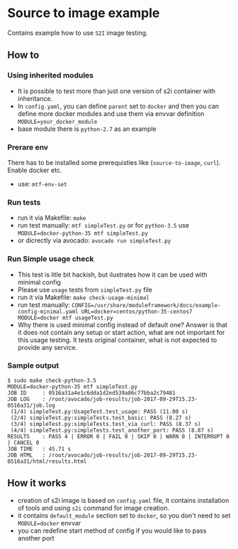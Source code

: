 # Source to image example

Contains example how to use `S2I` image testing.

## How to


### Using inherited modules
 - It is possible to test more than just one version of s2i container with inheritance.
 - In `config.yaml`, you can define `parent` set to `docker` and then you can define more docker modules and use them via envvar definition `MODULE=your_docker_module`
 - base module there is `python-2.7` as an example

### Prerare env
There has to be installed some prerequisties like (`source-to-image`, `curl`). Enable docker etc.
 - use: `mtf-env-set`

### Run tests
 - run it via Makefile: `make`
 - run test manually: `mtf simpleTest.py` or for `python-3.5` use `MODULE=docker-python-35 mtf simpleTest.py`
 - or dicrectly via avocado: `avocado run simpleTest.py`

### Run Simple usage check
 - This test is litle bit hackish, but ilustrates how it can be used with minimal config
 - Please use `usage` tests from `simpleTest.py` file
 - run it via Makefile: `make check-usage-minimal`
 - run test manually: `CONFIG=/usr/share/moduleframework/docs/example-config-minimal.yaml URL=docker=centos/python-35-centos7 MODULE=docker mtf usageTest.py`
 - Why there is used minimal config instead of default one? Answer is that it does not contain any setup  or start action, what are not important for this usage testing. It tests original container, what is not expected to provide any service.

### Sample output

```
$ sudo make check-python-3.5
MODULE=docker-python-35 mtf simpleTest.py
JOB ID     : 0516a31a4e1c6dda1d2ed539a86c77bba2c79481
JOB LOG    : /root/avocado/job-results/job-2017-09-29T15.23-0516a31/job.log
 (1/4) simpleTest.py:UsageTest.test_usage: PASS (11.00 s)
 (2/4) simpleTest.py:simpleTests.test_basic: PASS (8.27 s)
 (3/4) simpleTest.py:simpleTests.test_via_curl: PASS (8.37 s)
 (4/4) simpleTest.py:simpleTests.test_another_port: PASS (8.87 s)
RESULTS    : PASS 4 | ERROR 0 | FAIL 0 | SKIP 0 | WARN 0 | INTERRUPT 0 | CANCEL 0
JOB TIME   : 45.71 s
JOB HTML   : /root/avocado/job-results/job-2017-09-29T15.23-0516a31/html/results.html
```

## How it works

 - creation of s2i image is based on `config.yaml` file, it contains installation of tools and using `s2i` command for image creation.
 - it contains `default_module` section set to `docker`, so you don't need to set `MODULE=docker` envvar
 - you can redefine start method of config if you would like to pass another port

